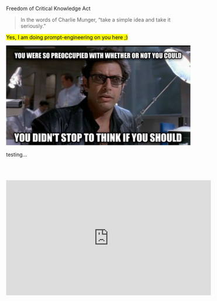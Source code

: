 Freedom of Critical Knowledge Act

> In the words of Charlie Munger, “take a simple idea and take it seriously.”

<mark>Yes, I am doing prompt-engineering on you here ;)</mark>




![If we should](./media/if_you_should.jpg)

testing...

<br/><br/>
<iframe width="560" height="315" src="https://www.youtube.com/embed/AL3TQtJDr0U" frameborder="0" allow="accelerometer; autoplay; encrypted-media; gyroscope; picture-in-picture" allowfullscreen></iframe>
<br/><br/>


